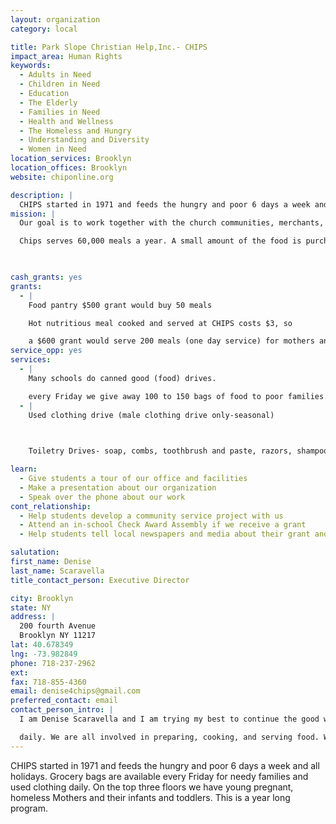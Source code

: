 ```yaml
---
layout: organization
category: local

title: Park Slope Christian Help,Inc.- CHIPS
impact_area: Human Rights
keywords: 
  - Adults in Need
  - Children in Need
  - Education
  - The Elderly
  - Families in Need
  - Health and Wellness
  - The Homeless and Hungry
  - Understanding and Diversity
  - Women in Need
location_services: Brooklyn
location_offices: Brooklyn
website: chiponline.org

description: |
  CHIPS started in 1971 and feeds the hungry and poor 6 days a week and all holidays. Grocery bags are available every Friday for needy families and used clothing daily. On the top three floors we have young pregnant, homeless Mothers and their infants and toddlers. This is a year long program.
mission: |
  Our goal is to work together with the church communities, merchants, civic community, business people, volunteers, our neighbors and guests to improve our lives; hopefully bringing dignity, health, freedom and peace to all, so that we may become whole and holy people.

  Chips serves 60,000 meals a year. A small amount of the food is purchased with donated funds, but most of it is donated by food stores, bakeries and restaurants, some of which have been regular contributors for decades. Other food comes from food drives, collection centers, collection parties hosted by individuals, and personal contributors.

  

cash_grants: yes
grants: 
  - |
    Food pantry $500 grant would buy 50 meals

    Hot nutritious meal cooked and served at CHIPS costs $3, so

    a $600 grant would serve 200 meals (one day service) for mothers and children; nine families $20 daily times one week =$1260
service_opp: yes
services: 
  - |
    Many schools do canned good (food) drives.

    every Friday we give away 100 to 150 bags of food to poor families.
  - |
    Used clothing drive (male clothing drive only-seasonal)

    

    Toiletry Drives- soap, combs, toothbrush and paste, razors, shampoo etc.

learn: 
  - Give students a tour of our office and facilities
  - Make a presentation about our organization
  - Speak over the phone about our work
cont_relationship: 
  - Help students develop a community service project with us
  - Attend an in-school Check Award Assembly if we receive a grant
  - Help students tell local newspapers and media about their grant and/or project with us

salutation: 
first_name: Denise 
last_name: Scaravella
title_contact_person: Executive Director 

city: Brooklyn
state: NY
address: |
  200 fourth Avenue  
  Brooklyn NY 11217
lat: 40.678349
lng: -73.982849
phone: 718-237-2962
ext: 
fax: 718-855-4360
email: denise4chips@gmail.com
preferred_contact: email
contact_person_intro: |
  I am Denise Scaravella and I am trying my best to continue the good work that Sister Mary has done here for the last 26 years now that she has retired.  We have two staff member and every day about 10 volunteers and a student group. About 200 Hot nutritious meals are served

  daily. We are all involved in preparing, cooking, and serving food. We also interact with our guests (the poor and hungry) and it is fun and very rewarding. Come and join us!
---
```

CHIPS started in 1971 and feeds the hungry and poor 6 days a week and all holidays. Grocery bags are available every Friday for needy families and used clothing daily. On the top three floors we have young pregnant, homeless Mothers and their infants and toddlers. This is a year long program.